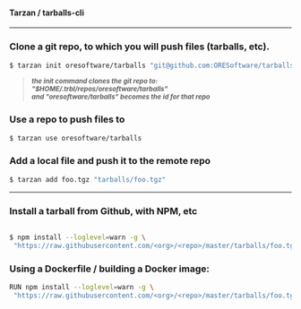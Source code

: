 
#### Tarzan / tarballs-cli

---------------------------------------------------------

### Clone a git repo, to which you will push files (tarballs, etc).

```bash
$ tarzan init oresoftware/tarballs "git@github.com:ORESoftware/tarballs.git"
```
>
> <sup> <b> <i> the init command clones the git repo to: "$HOME/.trbl/repos/oresoftware/tarballs" </i> </b> </sup><br>
> <sup> <b> <i> and "oresoftware/tarballs" becomes the id for that repo </i> </b> </sup>
>

### Use a repo to push files to

```bash
$ tarzan use oresoftware/tarballs
```

### Add a local file and push it to the remote repo

```bash
$ tarzan add foo.tgz "tarballs/foo.tgz"
```

----------------------------------------------------

### Install a tarball from Github, with NPM, etc

```bash

$ npm install --loglevel=warn -g \
 "https://raw.githubusercontent.com/<org>/<repo>/master/tarballs/foo.tgz?$(date +%s)"

```

### Using a Dockerfile / building a Docker image:

```bash
RUN npm install --loglevel=warn -g \
 "https://raw.githubusercontent.com/<org>/<repo>/master/tarballs/foo.tgz?$(date +%s)"
```

